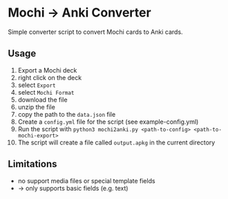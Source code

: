 # Mochi -> Anki Converter

Simple converter script to convert Mochi cards to Anki cards.

## Usage

1. Export a Mochi deck
  1. right click on the deck
  2. select `Export`
  3. select `Mochi Format`
  4. download the file
  5. unzip the file
  6. copy the path to the `data.json` file
2. Create a `config.yml` file for the script (see example-config.yml)
3. Run the script with `python3 mochi2anki.py <path-to-config> <path-to-mochi-export>`
4. The script will create a file called `output.apkg` in the current directory

## Limitations

- no support media files or special template fields
- -> only supports basic fields (e.g. text)